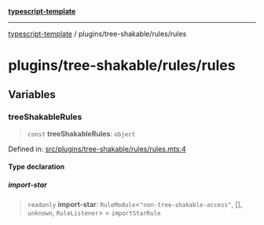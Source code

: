 [**typescript-template**](../../../README.md)

---

[typescript-template](../../../README.md) / plugins/tree-shakable/rules/rules

# plugins/tree-shakable/rules/rules

## Variables

### treeShakableRules

> `const` **treeShakableRules**: `object`

Defined in: [src/plugins/tree-shakable/rules/rules.mts:4](https://github.com/noshiro-pf/eslint-config-typed/blob/main/src/plugins/tree-shakable/rules/rules.mts#L4)

#### Type declaration

##### import-star

> `readonly` **import-star**: `RuleModule`\<`"non-tree-shakable-access"`, \[\], `unknown`, `RuleListener`\> = `importStarRule`
